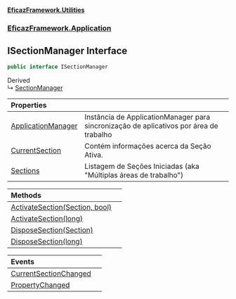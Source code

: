 #### [EficazFramework.Utilities](EficazFrameworkUtilities.md 'EficazFramework Utilities')
### [EficazFramework.Application](EficazFrameworkUtilities.md#EficazFramework.Application 'EficazFramework.Application')

## ISectionManager Interface

```csharp
public interface ISectionManager
```

Derived  
&#8627; [SectionManager](EficazFramework.Application/SectionManager.md 'EficazFramework.Application.SectionManager')

| Properties | |
| :--- | :--- |
| [ApplicationManager](EficazFramework.Application/ISectionManager/ApplicationManager.md 'EficazFramework.Application.ISectionManager.ApplicationManager') | Instância de ApplicationManager para sincronização de aplicativos por área de trabalho |
| [CurrentSection](EficazFramework.Application/ISectionManager/CurrentSection.md 'EficazFramework.Application.ISectionManager.CurrentSection') | Contém informações acerca da Seção Ativa. |
| [Sections](EficazFramework.Application/ISectionManager/Sections.md 'EficazFramework.Application.ISectionManager.Sections') | Listagem de Seções Iniciadas (aka "Múltiplas áreas de trabalho") |

| Methods | |
| :--- | :--- |
| [ActivateSection(Section, bool)](EficazFramework.Application/ISectionManager/ActivateSection(Section,bool).md 'EficazFramework.Application.ISectionManager.ActivateSection(EficazFramework.Application.Section, bool)') | |
| [ActivateSection(long)](EficazFramework.Application/ISectionManager/ActivateSection(long).md 'EficazFramework.Application.ISectionManager.ActivateSection(long)') | |
| [DisposeSection(Section)](EficazFramework.Application/ISectionManager/DisposeSection(Section).md 'EficazFramework.Application.ISectionManager.DisposeSection(EficazFramework.Application.Section)') | |
| [DisposeSection(long)](EficazFramework.Application/ISectionManager/DisposeSection(long).md 'EficazFramework.Application.ISectionManager.DisposeSection(long)') | |

| Events | |
| :--- | :--- |
| [CurrentSectionChanged](EficazFramework.Application/ISectionManager/CurrentSectionChanged.md 'EficazFramework.Application.ISectionManager.CurrentSectionChanged') | |
| [PropertyChanged](EficazFramework.Application/ISectionManager/PropertyChanged.md 'EficazFramework.Application.ISectionManager.PropertyChanged') | |
